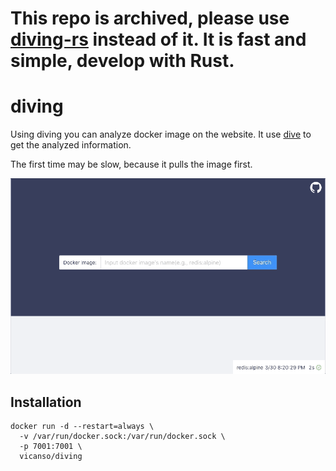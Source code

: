 
# This repo is archived, please use  [diving-rs](https://github.com/vicanso/diving-rs) instead of it. It is fast and simple, develop with Rust.

# diving

Using diving you can analyze docker image on the website. It use [dive](https://github.com/wagoodman/dive) to get the analyzed information.


The first time may be slow, because it pulls the image first.

![Image](.data/demo.gif)


## Installation

```
docker run -d --restart=always \
  -v /var/run/docker.sock:/var/run/docker.sock \
  -p 7001:7001 \
  vicanso/diving
```
